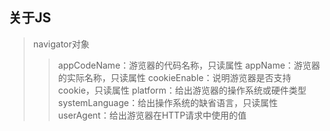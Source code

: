 ##  关于JS
> navigator对象
>>  appCodeName：游览器的代码名称，只读属性
>>  appName：游览器的实际名称，只读属性
>>  cookieEnable：说明游览器是否支持cookie，只读属性
>>  platform：给出游览器的操作系统或硬件类型
>>  systemLanguage：给出操作系统的缺省语言，只读属性
>>  userAgent：给出游览器在HTTP请求中使用的值


<script type="text/javascript">
	alert(navigator.appName);  
	alert(navigator.appCodeName);  
	alert(navigator.cookieEnabled);  
	alert(navigator.platform)
	alert(navigator.systemLanguage);  
	alert(navigator.userAgent);  
</script>
